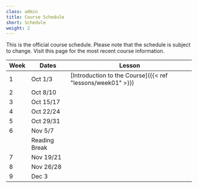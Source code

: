 ```yaml
---
class: admin
title: Course Schedule
short: Schedule
weight: 2
---
```


This is the official course schedule. Please note that the schedule is subject to change. Visit this page for the most recent course information. 

| Week  | Dates  | Lesson |
|---|---|---|
| 1 | Oct 1/3  | [Introduction to the Course]({{< ref "lessons/week01"  >}})  |
| 2 | Oct 8/10  |   |
| 3 | Oct 15/17  |   |
| 4 | Oct 22/24  |   |
| 5 | Oct 29/31  |   |
| 6 | Nov 5/7  |   |
|  | Reading Break  |   |
| 7 | Nov 19/21  |   |
| 8 | Nov 26/28  |   |
| 9 | Dec 3  |   |
